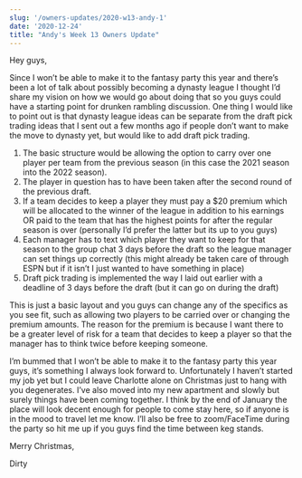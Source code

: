 ```yaml
---
slug: '/owners-updates/2020-w13-andy-1'
date: '2020-12-24'
title: "Andy's Week 13 Owners Update"
---
```


Hey guys,

Since I won’t be able to make it to the fantasy party this year and there’s been a lot of talk about possibly becoming a dynasty league I thought I’d share my vision on how we would go about doing that so you guys could have a starting point for drunken rambling discussion. One thing I would like to point out is that dynasty league ideas can be separate from the draft pick trading ideas that I sent out a few months ago if people don’t want to make the move to dynasty yet, but would like to add draft pick trading.

1. The basic structure would be allowing the option to carry over one player per team from the previous season (in this case the 2021 season into the 2022 season).
1. The player in question has to have been taken after the second round of the previous draft.
1. If a team decides to keep a player they must pay a \$20 premium which will be allocated to the winner of the league in addition to his earnings OR paid to the team that has the highest points for after the regular season is over (personally I’d prefer the latter but its up to you guys)
1. Each manager has to text which player they want to keep for that season to the group chat 3 days before the draft so the league manager can set things up correctly (this might already be taken care of through ESPN but if it isn’t I just wanted to have something in place)
1. Draft pick trading is implemented the way I laid out earlier with a deadline of 3 days before the draft (but it can go on during the draft)

This is just a basic layout and you guys can change any of the specifics as you see fit, such as allowing two players to be carried over or changing the premium amounts. The reason for the premium is because I want there to be a greater level of risk for a team that decides to keep a player so that the manager has to think twice before keeping someone.

I’m bummed that I won’t be able to make it to the fantasy party this year guys, it’s something I always look forward to. Unfortunately I haven’t started my job yet but I could leave Charlotte alone on Christmas just to hang with you degenerates. I’ve also moved into my new apartment and slowly but surely things have been coming together. I think by the end of January the place will look decent enough for people to come stay here, so if anyone is in the mood to travel let me know. I’ll also be free to zoom/FaceTime during the party so hit me up if you guys find the time between keg stands.

Merry Christmas,

Dirty
